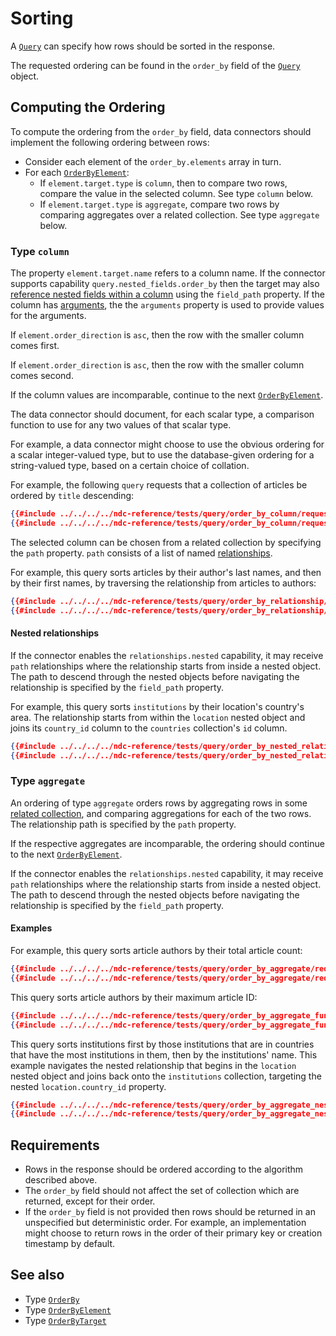 # Sorting

A [`Query`](../../reference/types.md#query) can specify how rows should be sorted in the response.

The requested ordering can be found in the `order_by` field of the [`Query`](../../reference/types.md#query) object.

## Computing the Ordering

To compute the ordering from the `order_by` field, data connectors should implement the following ordering between rows:

- Consider each element of the `order_by.elements` array in turn.
- For each [`OrderByElement`](../../reference/types.md#orderbyelement):
  - If `element.target.type` is `column`, then to compare two rows, compare the value in the selected column. See type `column` below.
  - If `element.target.type` is `aggregate`, compare two rows by comparing aggregates over a related collection. See type `aggregate` below.

### Type `column`

The property `element.target.name` refers to a column name.
If the connector supports capability `query.nested_fields.order_by` then the target may also [reference nested fields within a column](./filtering.md#referencing-nested-fields-within-columns) using the `field_path` property. If the column has [arguments](./arguments.html#field-arguments), the the `arguments` property is used to provide values for the arguments.

If `element.order_direction` is `asc`, then the row with the smaller column comes first.

If `element.order_direction` is `asc`, then the row with the smaller column comes second.

If the column values are incomparable, continue to the next [`OrderByElement`](../../reference/types.md#orderbyelement).

The data connector should document, for each scalar type, a comparison function to use for any two values of that scalar type.

For example, a data connector might choose to use the obvious ordering for a scalar integer-valued type, but to use the database-given ordering for a string-valued type, based on a certain choice of collation.

For example, the following `query` requests that a collection of articles be ordered by `title` descending:

```json
{{#include ../../../../ndc-reference/tests/query/order_by_column/request.json:1 }}
{{#include ../../../../ndc-reference/tests/query/order_by_column/request.json:3: }}
```

The selected column can be chosen from a related collection by specifying the `path` property. `path` consists of a list of named [relationships](./relationships.md).

For example, this query sorts articles by their author's last names, and then by their first names, by traversing the relationship from articles to authors:

```json
{{#include ../../../../ndc-reference/tests/query/order_by_relationship/request.json:1 }}
{{#include ../../../../ndc-reference/tests/query/order_by_relationship/request.json:3: }}
```

#### Nested relationships

If the connector enables the `relationships.nested` capability, it may receive `path` relationships where the relationship starts from inside a nested object. The path to descend through the nested objects before navigating the relationship is specified by the `field_path` property.

For example, this query sorts `institutions` by their location's country's area. The relationship starts from within the `location` nested object and joins its `country_id` column to the `countries` collection's `id` column.

```json
{{#include ../../../../ndc-reference/tests/query/order_by_nested_relationship/request.json:1 }}
{{#include ../../../../ndc-reference/tests/query/order_by_nested_relationship/request.json:3: }}
```

### Type `aggregate`

An ordering of type `aggregate` orders rows by aggregating rows in some [related collection](./relationships.md), and comparing aggregations for each of the two rows. The relationship path is specified by the `path` property.

If the respective aggregates are incomparable, the ordering should continue to the next [`OrderByElement`](../../reference/types.md#orderbyelement).

If the connector enables the `relationships.nested` capability, it may receive `path` relationships where the relationship starts from inside a nested object. The path to descend through the nested objects before navigating the relationship is specified by the `field_path` property.

#### Examples

For example, this query sorts article authors by their total article count:

```json
{{#include ../../../../ndc-reference/tests/query/order_by_aggregate/request.json:1 }}
{{#include ../../../../ndc-reference/tests/query/order_by_aggregate/request.json:3: }}
```

This query sorts article authors by their maximum article ID:

```json
{{#include ../../../../ndc-reference/tests/query/order_by_aggregate_function/request.json:1 }}
{{#include ../../../../ndc-reference/tests/query/order_by_aggregate_function/request.json:3: }}
```

This query sorts institutions first by those institutions that are in countries that have the most institutions in them, then by the institutions' name. This example navigates the nested relationship that begins in the `location` nested object and joins back onto the `institutions` collection, targeting the nested `location.country_id` property.

```json
{{#include ../../../../ndc-reference/tests/query/order_by_aggregate_nested_relationship/request.json:1 }}
{{#include ../../../../ndc-reference/tests/query/order_by_aggregate_nested_relationship/request.json:3: }}
```

## Requirements

- Rows in the response should be ordered according to the algorithm described above.
- The `order_by` field should not affect the set of collection which are returned, except for their order.
- If the `order_by` field is not provided then rows should be returned in an unspecified but deterministic order. For example, an implementation might choose to return rows in the order of their primary key or creation timestamp by default.

## See also

- Type [`OrderBy`](../../reference/types.md#orderby)
- Type [`OrderByElement`](../../reference/types.md#orderbyelement)
- Type [`OrderByTarget`](../../reference/types.md#orderbytarget)
